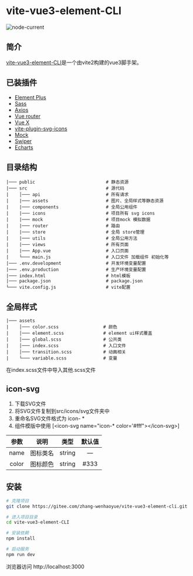 <div>

# vite-vue3-element-CLI
![node-current](https://img.shields.io/node/v/vite)

## 简介

[vite-vue3-element-CLI](https://gitee.com/zhang-wenhaoyue/vite-vue3-element-cli)是一个由vite2构建的vue3脚手架。

## 已装插件

- [Element Plus](https://element-plus.gitee.io/zh-CN/#/zh-CN)
- [Sass](https://cn.vitejs.dev/guide/features.html#css-pre-processors)
- [Axios](https://cn.vitejs.dev/guide/features.html#css-pre-processors)
- [Vue router](https://next.router.vuejs.org/zh/index.html)
- [Vue X](https://next.vuex.vuejs.org/zh/)
- [vite-plugin-svg-icons](https://github.com/anncwb/vite-plugin-svg-icons)
- [Mock](http://mockjs.com/)
- [Swiper](https://swiperjs.com/)
- [Echarts](https://echarts.apache.org/zh/index.html)
## 目录结构
```
|─── public                           # 静态资源
|─── src                              # 源代码
|    │─── api                         # 所有请求
|    |─── assets                      # 图片、全局样式等静态资源
|    |─── components                  # 全局公用组件
|    |─── icons                       # 项目所有 svg icons
|    |─── mock                        # 项目mock 模拟数据
|    |─── router                      # 路由
|    |─── store                       # 全局 store管理
|    |─── utils                       # 全局公用方法
|    |─── views                       # 所有页面
|    |─── App.vue                     # 入口页面
|    └─── main.js                     # 入口文件 加载组件 初始化等
|─── .env.development                 # 开发环境变量配置
|─── .env.production                  # 生产环境变量配置
|─── index.html                       # html模板
|─── package.json                     # package.json
└─── vite.config.js                   # vite配置

```

## 全局样式
```
|─── assets   
|    │─── color.scss                 # 颜色
|    │─── element.scss               # element ui样式覆盖
|    │─── global.scss                # 公共类
|    │─── index.scss                 # 入口文件
|    │─── transition.scss            # 动画相关
|    └─── variable.scss              # 变量
```
在index.scss文件中导入其他.scss文件
## icon-svg
1. 下载SVG文件
2. 将SVG文件复制到src/icons/svg文件夹中
3. 重命名SVG文件格式为 icon- * 
4. 组件模版中使用 [&lt;icon-svg name="icon-* color='#fff"&gt;&lt;/icon-svg&gt;]

参数|说明|类型|默认值|
:---:|:---:|:---:|:---:|
name|图标类名|string|—|
color|图标颜色|string|#333|

## 安装

```bash
# 克隆项目
git clone https://gitee.com/zhang-wenhaoyue/vite-vue3-element-cli.git

# 进入项目目录
cd vite-vue3-element-CLI

# 安装依赖
npm install

# 启动服务
npm run dev
```

浏览器访问 http://localhost:3000

</div>
